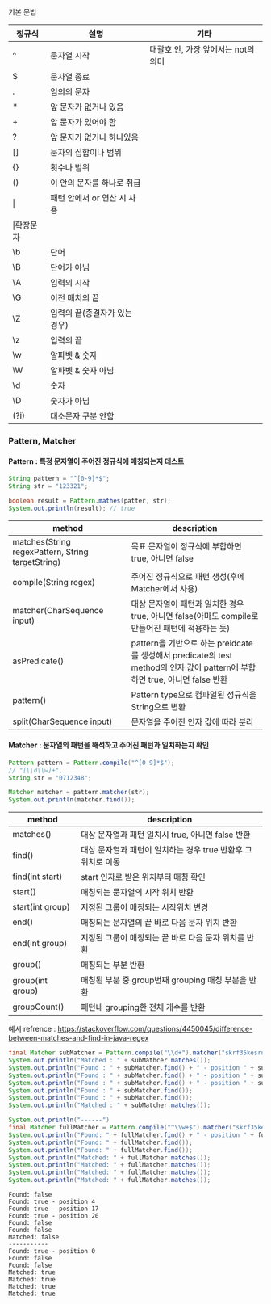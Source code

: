  기본 문법
 
|정규식|설명|기타|
|--|--|--|
| ^ | 문자열 시작|대괄호 안, 가장 앞에서는 not의 의미|
|$|문자열 종료||
|.|임의의 문자||
|\*|앞 문자가 없거나 있음||
|+|앞 문자가 있어야 함||
|?|앞 문자가 없거나 하나있음||
|[]|문자의 집합이나 범위||
|{}|횟수나 범위||
|()|이 안의 문자를 하나로 취급||
|\||패턴 안에서 or 연산 시 사용||
|\\|확장문자||
|\\b|단어||
|\\B|단어가 아님||
|\\A|입력의 시작||
|\\G|이전 매치의 끝||
|\\Z|입력의 끝(종결자가 있는 경우)||
|\\z|입력의 끝||
|\\w|알파벳 & 숫자||
|\\W|알파벳 & 숫자 아님||
|\\d|숫자||
|\\D|숫자가 아님||
|(?i)|대소문자 구분 안함||

### Pattern, Matcher

#### Pattern : 특정 문자열이 주어진 정규식에 매칭되는지 테스트
```java
String pattern = "^[0-9]*$";
String str = "123321";

boolean result = Pattern.mathes(patter, str);
System.out.println(result); // true
```

|method|description|
|----|----|
|matches(String regexPattern, String targetString)|목표 문자열이 정규식에 부합하면 true, 아니면 false|
|compile(String regex)|주어진 정규식으로 패턴 생성(후에 Matcher에서 사용)|
|matcher(CharSequence input)|대상 문자열이 패턴과 일치한 경우 true, 아니면 false(아마도 compile로 만들어진 패턴에 적용하는 듯)|
|asPredicate()|pattern을 기반으로 하는 preidcate를 생성해서 predicate의 test method의 인자 값이 pattern에 부합하면 true, 아니면 false 반환|
|pattern()|Pattern type으로 컴파일된 정규식을 String으로 변환|
|split(CharSequence input)|문자열을 주어진 인자 값에 따라 분리|

#### Matcher : 문자열의 패턴을 해석하고 주어진 패턴과 일치하는지 확인

```java
Pattern pattern = Pattern.compile("^[0-9]*$");
// "[\\d\\w]+", 
String str = "0712348";

Matcher matcher = pattern.matcher(str);
System.out.println(matcher.find());
```

|method|description|
|--|--|
|matches()|대상 문자열과 패턴 일치시 true, 아니면 false 반환|
|find()|대상 문자열과 패턴이 일치하는 경우 true 반환후 그 위치로 이동|
|find(int start)|start 인자로 받은 위치부터 매칭 확인|
|start()|매칭되는 문자열의 시작 위치 반환|
|start(int group)|지정된 그룹이 매칭되는 시작위치 변경|
|end()|매칭되는 문자열의 끝 바로 다음 문자 위치 반환|
|end(int group)|지정된 그룹이 매칭되는 끝 바로 다음 문자 위치를 반환|
|group()|매칭되는 부분 반환|
|group(int group)|매칭된 부분 중 group번째 grouping 매칭 부분을 반환|
|groupCount()|패턴내 grouping한 전체 개수를 반환|

예시 refrence : https://stackoverflow.com/questions/4450045/difference-between-matches-and-find-in-java-regex
```java
final Matcher subMatcher = Pattern.compile("\\d+").matcher("skrf35kesruytfkwu4ty7sdfs");
System.out.println("Matched : " + subMathcer.matches());
System.out.println("Found : " + subMatcher.find() + " - position " + subMatcher.start());
System.out.println("Found : " + subMatcher.find() + " - position " + subMatcher.start());
System.out.println("Found : " + subMatcher.find() + " - position " + subMatcher.start());
System.out.println("Found : " + subMatcher.find());
System.out.println("Found : " + subMatcher.find());
System.out.println("Matched : " + subMatcher.matches());

System.out.println("------")
final Matcher fullMatcher = Pattern.compile("^\\w+$").matcher("skrf35kesruytfkwu4ty7sdfs");
System.out.println("Found: " + fullMatcher.find() + " - position " + fullMatcher.start());
System.out.println("Found: " + fullMatcher.find());
System.out.println("Found: " + fullMatcher.find());
System.out.println("Matched: " + fullMatcher.matches());
System.out.println("Matched: " + fullMatcher.matches());
System.out.println("Matched: " + fullMatcher.matches());
System.out.println("Matched: " + fullMatcher.matches());
```

```shell
Found: false
Found: true - position 4
Found: true - position 17
Found: true - position 20
Found: false
Found: false
Matched: false
-----------
Found: true - position 0
Found: false
Found: false
Matched: true
Matched: true
Matched: true
Matched: true
```
